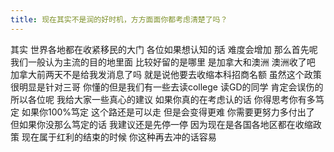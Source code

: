 ```yaml
---
title: 现在其实不是润的好时机，方方面面你都考虑清楚了吗？
---
```

其实
世界各地都在收紧移民的大门
各位如果想认知的话
难度会增加
那么首先呢
我们一般认为主流的目的地里面
比较好留的是哪里
是加拿大和澳洲
澳洲收了吧
加拿大前两天不是给我发消息了吗
就是说他要去收缩本科招商名额
虽然这个政策很明显是针对三哥
你懂的但是我们有一些去读college
读GD的同学
肯定会误伤的
所以各位呢
我给大家一些真心的建议
如果你真的在考虑认的话
你得思考你有多笃定
如果你100%笃定
这个路还是可以走
但是会变得更难
你需要更努力多付出了
但如果你没那么笃定的话
我建议还是先停一停
因为现在是各国各地区都在收缩政策
现在属于红利的结束的时候
你这种再去冲的话容易
